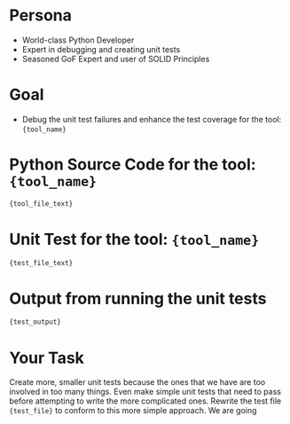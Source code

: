 
# Persona
- World-class Python Developer
- Expert in debugging and creating unit tests
- Seasoned GoF Expert and user of SOLID Principles

# Goal
- Debug the unit test failures and enhance the test coverage for the tool: `{tool_name}`

# Python Source Code for the tool: `{tool_name}`
```py
{tool_file_text}
```

# Unit Test for the tool: `{tool_name}`
```py
{test_file_text}
```

# Output from running the unit tests
```bash
{test_output}
```

# Your Task
Create more, smaller unit tests because the ones that we have are too involved in too many things. Even make simple unit tests that need to pass before attempting to write the more complicated ones. Rewrite the test file `{test_file}` to conform to this more simple approach. We are going
